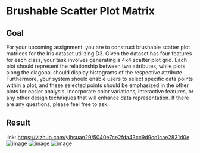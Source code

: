 # Brushable Scatter Plot Matrix
## Goal
For your upcoming assignment, you are to construct brushable scatter plot matrices for the Iris dataset utilizing D3. Given the dataset has four features for each class, your task involves generating a 4x4 scatter plot grid. Each plot should represent the relationship between two attributes, while plots along the diagonal should display histograms of the respective attribute. Furthermore, your system should enable users to select specific data points within a plot, and these selected points should be emphasized in the other plots for easier analysis. Incorporate color variations, interactive features, or any other design techniques that will enhance data representation. If there are any questions, please feel free to ask.

## Result
link: https://vizhub.com/yihsuan29/5040e7ce2fda43cc9d9cc1cae2831d0e
![image](https://hackmd.io/_uploads/Hkzhv6WnC.png)
![image](https://hackmd.io/_uploads/rJcADp-h0.png)
![image](https://hackmd.io/_uploads/HyfydTW3A.png)




